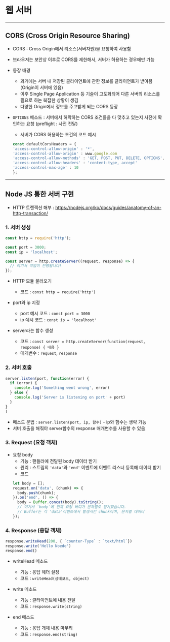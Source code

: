 # 웹 서버

***

## CORS (Cross Origin Resource Sharing)
- CORS : Cross Origin에서 리소스(서버자원)을 요청하여 사용함
- 브라우저는 보안상 이후로 CORS를 제한해서, 서버가 허용하는 경우에만 가능
- 등장 배경
  - 과거에는 서버 내 저장된 클라이언트에 관한 정보를 클라이언트가 받아봄(Origin이 서버에 있음)
  - 이후 Single Page Application 등 기술이 고도화되어 다른 서버의 리소스를 필요로 하는 복잡한 상황이 생김
  - 다양한 Origin에서 정보를 주고받게 되는 CORS 등장

- ```OPTIONS``` 메소드 : 서버에서 허락하는 CORS 조건들을 다 맞추고 있는지 사전에 확인하는 요청 (preflight : 사전 전달)
  - 서버가 CORS 허용하는 조건의 코드 예시
  ```js
  const defaultCorsHeaders = {
  'access-control-allow-origin' : '*',                                 // 모든 도메인(*)에서 우리 서버로 도메인 크로스 오리진 요청 가능
  'access-control-allow-origin' : www.google.com                       // 구글에만 크로스 오리진 요쳥 가능
  'access-control-allow-methods' : 'GET, POST, PUT, DELETE, OPTIONS',  // 허락하는 메소드 종류
  'access-control-allow-headers' : 'content-type, accept'              // 헤더에는 content-type과 accept만 사용 가능
  'access-control-max-age' : 10                                        // preflight request는 10초 까지 허용됨
  };
  ```

***

## Node JS 통한 서버 구현
- HTTP 트랜잭션 해부 : https://nodejs.org/ko/docs/guides/anatomy-of-an-http-transaction/

### 1. 서버 생성

```js
const http = require('http');

const port = 3000;
const ip = 'localhost';

const server = http.createServer((request, response) => {
  // 여기서 작업이 진행됩니다!
});
```
- HTTP 모듈 불러오기
  - 코드 : ```const http = require('http')```

- port와 ip 지정
  - port 예시 코드 : ```const port = 3000```
  - ip 예시 코드 : ```const ip = 'localhost'```

- server라는 함수 생성
  - 코드 : ```const server = http.createServer(function(request, response) { 내용 }```
  - 매개변수 : ```request```, ```response```

### 2. 서버 호출
```js
server.listen(port, function(error) {
  if (error) {
    console.log('Something went wrong', error)
  } else {
    console.log('Server is listening on port' + port)
  }
}
)
```
- 메소드 문법 : ```server.listen(port, ip, 함수)``` - ip와 함수는 생략 가능  
- 서버 호출을 해줘야 server함수의 response 매개변수를 사용할 수 있음

### 3. Request (요청 객체)

- 요청 body
  - 기능 : 핸들러에 전달된 body 데이터 받기
  - 원리 : 스트림의 ```'data'```와 ```'end'``` 이벤트에 이벤트 리스너 등록해 데이터 받기
  - 코드
  ```js
  let body = [];
  request.on('data', (chunk) => {
    body.push(chunk);
  }).on('end', () => {
    body = Buffer.concat(body).toString();
    // 여기서 `body`에 전체 요청 바디가 문자열로 담겨있습니다.
    // Buffer는 각 'data'이벤트에서 발생시킨 chunk이며, 문자열 데이터
  });
  ```

### 4. Response (응답 객체)

```js
response.writeHead(200, { `counter-Type` : `text/html`})
response.write('Hello Noede')
response.end()
```

- writeHead 메소드
  - 기능 : 응답 헤더 설정
  - 코드 : ```writeHead(상태코드, object)```

- write 메소드
  - 기능 : 클라이언트에 내용 전달
  - 코드 : ```response.write(string)```

- end 메소드
  - 기능 : 응답 개체 내용 마무리
  - 코드 : ```response.end(string)```
